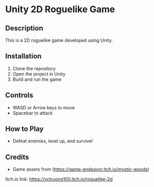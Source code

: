 # Unity 2D Roguelike Game

## Description
This is a 2D roguelike game developed using Unity. 

## Installation
1. Clone the repository
2. Open the project in Unity
3. Build and run the game

## Controls
- WASD or Arrow keys to move
- Spacebar to attack

## How to Play
- Defeat enemies, level up, and survive!

## Credits
- Game assets from (https://game-endeavor.itch.io/mystic-woods)

Itch.io link: https://vctruong100.itch.io/roguelike-2d
